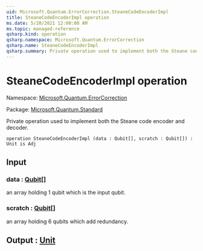 ```yaml
---
uid: Microsoft.Quantum.ErrorCorrection.SteaneCodeEncoderImpl
title: SteaneCodeEncoderImpl operation
ms.date: 5/20/2021 12:00:00 AM
ms.topic: managed-reference
qsharp.kind: operation
qsharp.namespace: Microsoft.Quantum.ErrorCorrection
qsharp.name: SteaneCodeEncoderImpl
qsharp.summary: Private operation used to implement both the Steane code encoder and decoder.
---
```


# SteaneCodeEncoderImpl operation

Namespace: [Microsoft.Quantum.ErrorCorrection](xref:Microsoft.Quantum.ErrorCorrection)

Package: [Microsoft.Quantum.Standard](https://nuget.org/packages/Microsoft.Quantum.Standard)


Private operation used to implement both the Steane code encoder and decoder.

```qsharp
operation SteaneCodeEncoderImpl (data : Qubit[], scratch : Qubit[]) : Unit is Adj
```


## Input

### data : [Qubit](xref:microsoft.quantum.qsharp.valueliterals#qubit-literals)[]

an array holding 1 qubit which is the input qubit.


### scratch : [Qubit](xref:microsoft.quantum.qsharp.valueliterals#qubit-literals)[]

an array holding 6 qubits which add redundancy.



## Output : [Unit](xref:microsoft.quantum.qsharp.valueliterals#unit-literal)

